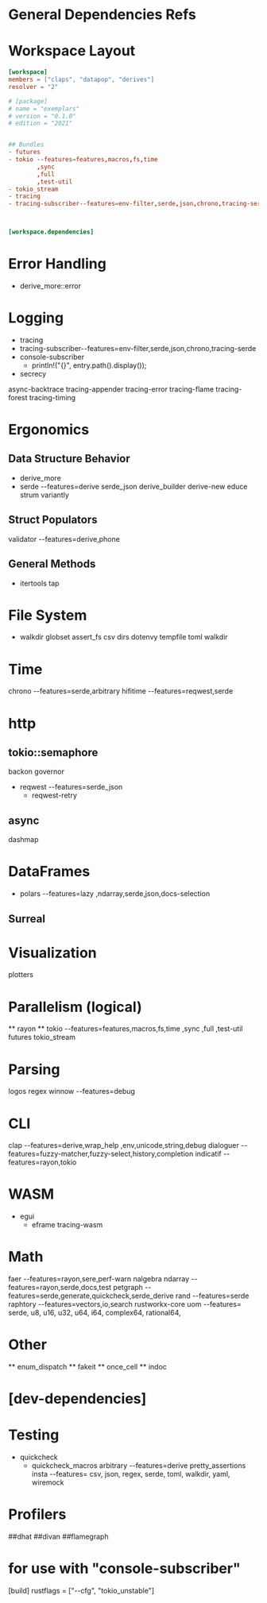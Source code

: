 # General Dependencies Refs

# Workspace Layout
```toml
[workspace]
members = ["claps", "datapop", "derives"]
resolver = "2"

# [package]
# name = "exemplars"
# version = "0.1.0"
# edition = "2021"


## Bundles
- futures
- tokio --features=features,macros,fs,time
        ,sync
        ,full
        ,test-util
- tokio_stream
- tracing
- tracing-subscriber--features=env-filter,serde,json,chrono,tracing-serde 



[workspace.dependencies]
```
# Error Handling
- derive_more::error

# Logging
- tracing
 - tracing-subscriber--features=env-filter,serde,json,chrono,tracing-serde 
 - console-subscriber
   - println!("{}", entry.path().display());
- secrecy

async-backtrace
tracing-appender
tracing-error
tracing-flame
tracing-forest
tracing-timing

# Ergonomics
## Data Structure Behavior
- derive_more
- serde --features=derive
serde_json
derive_builder
derive-new
educe
strum
variantly
## Struct Populators
validator --features=derive,phone

## General Methods
- itertools
tap

# File System
- walkdir
globset
assert_fs
csv
dirs
dotenvy
tempfile
toml
walkdir

# Time
chrono --features=serde,arbitrary
hifitime --features=reqwest,serde

# http
## tokio::semaphore
backon
governor
- reqwest --features=serde_json
  - reqwest-retry

## async
dashmap

# DataFrames
-  polars --features=lazy
                ,ndarray,serde,json,docs-selection
## Surreal
# Visualization
plotters

# Parallelism (logical)
** rayon
** tokio --features=features,macros,fs,time
        ,sync
        ,full
        ,test-util
   futures
   tokio_stream

# Parsing
logos
regex
winnow --features=debug

# CLI
clap --features=derive,wrap_help
                ,env,unicode,string,debug
dialoguer --features=fuzzy-matcher,fuzzy-select,history,completion
indicatif --features=rayon,tokio

# WASM
- egui
  - eframe
tracing-wasm

# Math
faer --features=rayon,sere,perf-warn
nalgebra
ndarray --features=rayon,serde,docs,test
petgraph --features=serde,generate,quickcheck,serde_derive
rand --features=serde
raphtory --features=vectors,io,search
rustworkx-core
uom --features=
        serde,
        u8,
        u16,
        u32,
        u64,
        i64,
        complex64,
        rational64,


# Other
** enum_dispatch
** fakeit
** once_cell
** indoc


# [dev-dependencies]
# Testing
- quickcheck
  - quickcheck_macros
arbitrary --features=derive
pretty_assertions 
insta --features=
        csv,
        json,
        regex,
        serde,
        toml,
        walkdir,
        yaml,
wiremock

# Profilers
##dhat
##divan
##flamegraph

# for use with "console-subscriber"
[build]
rustflags = ["--cfg", "tokio_unstable"]
